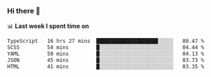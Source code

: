 ### Hi there 👋

<!--
**DBvc/DBvc** is a ✨ _special_ ✨ repository because its `README.md` (this file) appears on your GitHub profile.

Here are some ideas to get you started:

- 🔭 I’m currently working on ...
- 🌱 I’m currently learning ...
- 👯 I’m looking to collaborate on ...
- 🤔 I’m looking for help with ...
- 💬 Ask me about ...
- 📫 How to reach me: ...
- 😄 Pronouns: ...
- ⚡ Fun fact: ...
-->

📊 **Last week I spent time on**
<!--START_SECTION:waka-->

```txt
TypeScript   16 hrs 27 mins  ████████████████████░░░░░   80.47 %
SCSS         54 mins         █░░░░░░░░░░░░░░░░░░░░░░░░   04.44 %
YAML         50 mins         █░░░░░░░░░░░░░░░░░░░░░░░░   04.13 %
JSON         45 mins         █░░░░░░░░░░░░░░░░░░░░░░░░   03.73 %
HTML         41 mins         █░░░░░░░░░░░░░░░░░░░░░░░░   03.35 %
```

<!--END_SECTION:waka-->
